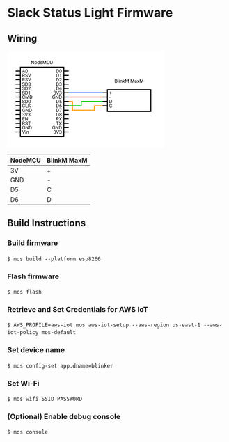 # Slack Status Light Firmware

## Wiring
![circuit](./circuit.png)

| NodeMCU | BlinkM MaxM |
|---------|-------------|
| 3V      | +           |
| GND     | -           |
| D5      | C           |
| D6      | D           |

## Build Instructions

### Build firmware
`$ mos build --platform esp8266`
### Flash firmware
`$ mos flash`
### Retrieve and Set Credentials for AWS IoT
`$ AWS_PROFILE=aws-iot mos aws-iot-setup --aws-region us-east-1 --aws-iot-policy mos-default`
### Set device name
`$ mos config-set app.dname=blinker`
### Set Wi-Fi
`$ mos wifi SSID PASSWORD`

### (Optional) Enable debug console
`$ mos console`